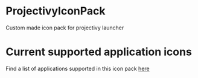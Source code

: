 # ProjectivyIconPack
Custom made icon pack for projectivy launcher

# Current supported application icons
Find a list of applications supported in this icon pack [here](https://github.com/SicMundus86/ProjectivyIconPack/blob/main/Icons/Application_icon_list)
